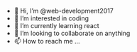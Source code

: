 - 👋 Hi, I’m @web-development2017
- 👀 I’m interested in coding
- 🌱 I’m currently learning react
- 💞️ I’m looking to collaborate on anything
- 📫 How to reach me ...

<!---
web-development2017/web-development2017 is a ✨ special ✨ repository because its `README.md` (this file) appears on your GitHub profile.
You can click the Preview link to take a look at your changes.
--->
